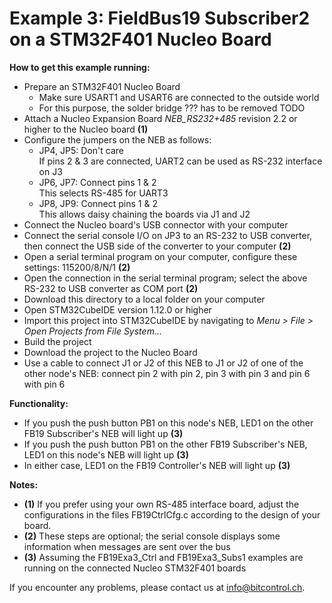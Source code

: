 # Example 3: FieldBus19 Subscriber2 on a STM32F401 Nucleo Board

**How to get this example running:**
* Prepare an STM32F401 Nucleo Board
  * Make sure USART1 and USART6 are connected to the outside world
  * For this purpose, the solder bridge ??? has to be removed TODO
* Attach a Nucleo Expansion Board _NEB_RS232+485_ revision 2.2 or higher to the Nucleo board **(1)**
* Configure the jumpers on the NEB as follows:
  * JP4, JP5: Don't care<br>
    If pins 2 & 3 are connected, UART2 can be used as RS-232 interface on J3
  * JP6, JP7: Connect pins 1 & 2<br>
    This selects RS-485 for UART3
  * JP8, JP9: Connect pins 1 & 2<br>
    This allows daisy chaining the boards via J1 and J2
* Connect the Nucleo board's USB connector with your computer
* Connect the serial console I/O on JP3 to an RS-232 to USB converter, then connect the USB side of the converter to your computer **(2)**
* Open a serial terminal program on your computer, configure these settings: 115200/8/N/1 **(2)**
* Open the connection in the serial terminal program; select the above RS-232 to USB converter as COM port **(2)**
* Download this directory to a local folder on your computer
* Open STM32CubeIDE version 1.12.0 or higher
* Import this project into STM32CubeIDE by navigating to _Menu > File > Open Projects from File System..._
* Build the project
* Download the project to the Nucleo Board
* Use a cable to connect J1 or J2 of this NEB to J1 or J2 of one of the other node's NEB: connect pin 2 with pin 2, pin 3 with pin 3 and pin 6 with pin 6

**Functionality:**
* If you push the push button PB1 on this node's NEB, LED1 on the other FB19 Subscriber's NEB will light up **(3)**
* If you push the push button PB1 on the other FB19 Subscriber's NEB, LED1 on this node's NEB will light up **(3)**
* In either case, LED1 on the FB19 Controller's NEB will light up **(3)**

**Notes:**
* **(1)** If you prefer using your own RS-485 interface board, adjust the configurations in the files FB19CtrlCfg.c according to the design of your board.
* **(2)** These steps are optional; the serial console displays some information when messages are sent over the bus
* **(3)** Assuming the FB19Exa3_Ctrl and FB19Exa3_Subs1 examples are running on the connected Nucleo STM32F401 boards

If you encounter any problems, please contact us at info@bitcontrol.ch.

